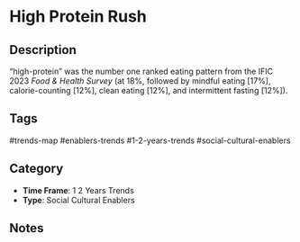 # High Protein Rush

## Description
“high-protein” was the number one ranked eating pattern from the IFIC 2023 _Food & Health Survey_ (at 18%, followed by mindful eating [17%], calorie-counting [12%], clean eating [12%], and intermittent fasting [12%]).

## Tags
#trends-map #enablers-trends #1-2-years-trends #social-cultural-enablers

## Category
- **Time Frame**: 1 2 Years Trends
- **Type**: Social Cultural Enablers

## Notes
<!-- Add your notes here -->
